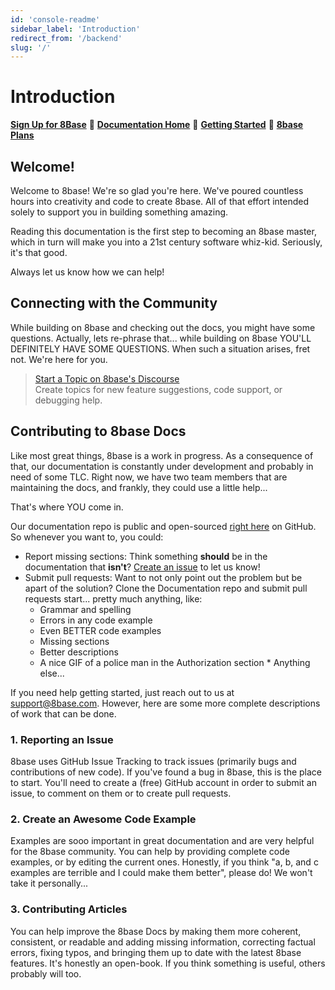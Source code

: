 ```yaml
---
id: 'console-readme'
sidebar_label: 'Introduction'
redirect_from: '/backend'
slug: '/'
---
```


# Introduction

**[Sign Up for 8Base](https://app.8base.com)** 🤘 **[Documentation Home](https://docs.8base.com)** 📑 **[Getting Started](/projects/backend/getting-started)** 🚀 **[8base Plans](https://www.8base.com/pricing)**

## Welcome!

Welcome to 8base! We're so glad you're here. We've poured countless hours into creativity and code to create 8base. All of that effort intended solely to support you in building something amazing.

Reading this documentation is the first step to becoming an 8base master, which in turn will make you into a 21st century software whiz-kid. Seriously, it's that good.

Always let us know how we can help!

## Connecting with the Community

While building on 8base and checking out the docs, you might have some questions. Actually, lets re-phrase that... while building on 8base YOU'LL DEFINITELY HAVE SOME QUESTIONS. When such a situation arises, fret not. We're here for you.

> [Start a Topic on 8base's Discourse](https://community.8base.com)  
> Create topics for new feature suggestions, code support, or debugging help.

## Contributing to 8base Docs

Like most great things, 8base is a work in progress. As a consequence of that, our documentation is constantly under development and probably in need of some TLC. Right now, we have two team members that are maintaining the docs, and frankly, they could use a little help...

That's where YOU come in.

Our documentation repo is public and open-sourced [right here](https://github.com/8base/documentation) on GitHub. So whenever you want to, you could:

- Report missing sections: Think something **should** be in the documentation that **isn't**? [Create an issue](https://github.com/8base/documentation/issues) to let us know!
- Submit pull requests: Want to not only point out the problem but be apart of the solution? Clone the Documentation repo and submit pull requests start... pretty much anything, like:
  - Grammar and spelling
  - Errors in any code example
  - Even BETTER code examples
  - Missing sections
  - Better descriptions
  - A nice GIF of a police man in the Authorization section \* Anything else...

If you need help getting started, just reach out to us at [support@8base.com](mailto://support@8base.com). However, here are some more complete descriptions of work that can be done.

### 1. Reporting an Issue

8base uses GitHub Issue Tracking to track issues (primarily bugs and contributions of new code). If you've found a bug in 8base, this is the place to start. You'll need to create a (free) GitHub account in order to submit an issue, to comment on them or to create pull requests.

### 2. Create an Awesome Code Example

Examples are sooo important in great documentation and are very helpful for the 8base community. You can help by providing complete code examples, or by editing the current ones. Honestly, if you think "a, b, and c examples are terrible and I could make them better", please do! We won't take it personally...

### 3. Contributing Articles

You can help improve the 8base Docs by making them more coherent, consistent, or readable and adding missing information, correcting factual errors, fixing typos, and bringing them up to date with the latest 8base features. It's honestly an open-book. If you think something is useful, others probably will too.
